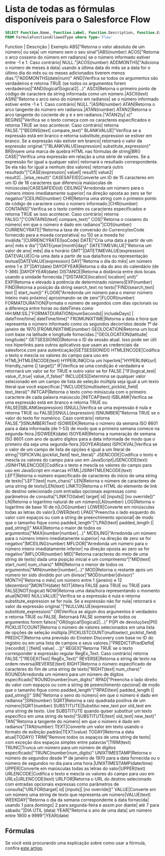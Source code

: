 # Lista de todas as fórmulas disponíveis para o Salesforce Flow

```sql
SELECT Function.Name, Function.Label, Function.Description, Function.ExampleString
FROM FormulaFunctionAllowedType where Type='Flow'
```

Function | Descrição | Exemplo
ABS|"Retorna o valor absoluto de um número| ou seja| um número sem o seu sinal"|ABS(number)
ACOS|"Retorna o arco cosseno do número em radianos| se o número informado estiver entre -1 e 1. Caso contrário| NULL."|ACOS(number)
ADDMONTHS|"Adiciona o número de meses à data| usando a última data do mês se a data for o último dia do mês ou os meses adicionados tiverem menos dias."|"ADDMONTHS(date|num)"
AND|Verifica se todos os argumentos são verdadeiros e retorna TRUE (se todos os argumentos forem verdadeiros)|"AND(logical1|logical2|...)"
ASCII|Retorna o primeiro ponto de código de caractere da string informada como um número.|ASCII(text)
ASIN|"Retorna o arco seno do número em radianos| se o número informado estiver entre -1 e 1. Caso contrário| NULL."|ASIN(number)
ATAN|Retorna o arco tangente do número em radianos.|ATAN(number)
ATAN2|Retorna o arco tangente do cociente de y e x em radianos.|"ATAN2(y| x)"
BEGINS|"Verifica se o texto começa com os caracteres especificados e retorna TRUE se isso acontecer. Caso contrário| retorna FALSE."|"BEGINS(text| compare_text)"
BLANKVALUE|"Verifica se a expressão está em branco e retorna substitute_expression se estiver em branco. Se a expressão não estiver em branco| retornará o valor da expressão original."|"BLANKVALUE(expression| substitute_expression)"
BR|Insere uma marca de quebra HTML nas fórmulas de string|BR()
CASE|"Verifica uma expressão em relação a uma série de valores. Se a expressão for igual a qualquer valor| retornará o resultado correspondente. Se ela não for igual a nenhum dos valores| retornará outro resultado"|"CASE(expression| value1| result1| value2| result2|...|else_result)"
CASESAFEID|Converte um ID de 15 caracteres em um ID de 18 caracteres que diferencia maiúsculas de minúsculas|CASESAFEID(id)
CEILING|"Arredonda um número para o número inteiro imediatamente superior| na direção oposta ao zero se for negativo"|CEILING(number)
CHR|Retorna uma string com o primeiro ponto de código de caractere como o número informado.|CHR(number)
CONTAINS|"Verifica se o texto contém os caracteres especificados e retorna TRUE se isso acontecer.  Caso contrário| retorna FALSO."|"CONTAINS(text| compare_text)"
COS|"Retorna o cosseno do número| em que o número é dado em radianos"|COS(number)
CURRENCYRATE|"Retorna a taxa de conversão do CurrencyIsoCode fornecido para a moeda corporativa| ou 1|0 se a moeda for inválida."|CURRENCYRATE(IsoCode)
DATE|"Cria uma data a partir de um ano| mês e dia"|"DATE(year|month|day)"
DATETIMEVALUE|"Retorna um valor de ano| mês| dia e horário GMT"|DATETIMEVALUE(expression)
DATEVALUE|Cria uma data a partir de sua data/hora ou representação textual|DATEVALUE(expression)
DAY|"Retorna o dia do mês| um número entre 1 e 31"|DAY(date)
DAYOFYEAR|Retorna o dia do ano do calendário (de 1-366).|DAYOFYEAR(date)
DISTANCE|Retorna a distância entre dois locais usando a unidade fornecida.|"DISTANCE(location| location| unit)"
EXP|Retorna e elevado à potência de determinado número|EXP(number)
FIND|Retorna a posição da string search_text no texto|"FIND(search_text| text [| start_num])"
FLOOR|"Arredonda um número para o menor número inteiro mais próximo| aproximando-se de zero"|FLOOR(number)
FORMATDURATION|Formata o número de segundos com dias opcionais ou a diferença entre horas ou dateTimes como HH:MM:SS.|"FORMATDURATION(numSeconds[| includeDays] | dateTime/time| dateTime/time)"
FROMUNIXTIME|Retorna a data e hora que representa o número informado como os segundos decorridos desde 1º de janeiro de 1970.|FROMUNIXTIME(number)
GEOLOCATION|Retorna um local com base na latitude e longitude fornecidas.|"GEOLOCATION(latitude| longitude)"
GETSESSIONID|Retorna o ID da sessão atual. Isso pode ser útil nos hiperlinks para outros aplicativos que usam as credenciais da salesforce.com para autenticação|GETSESSIONID()
HTMLENCODE|Codifica o texto e mescla os valores do campo para uso em HTML|HTMLENCODE(text)
HYPERLINK|Cria um hiperlink|"HYPERLINK(url| friendly_name [| target])"
IF|Verifica se uma condição é verdadeira e retornará um valor se for TRUE e outro valor se for FALSE.|"IF(logical_test| value_if_true| value_if_false)"
INCLUDES|Determina se qualquer valor selecionado em um campo de lista de seleção múltipla seja igual a um texto literal que você especificar.|"INCLUDES(multiselect_picklist_field| text_literal)"
INITCAP|Retorna o texto como minúscula com o primeiro caractere de cada palavra maiúsculo.|INITCAP(text)
ISBLANK|Verifica se uma expressão está em branco e retorna TRUE ou FALSE|ISBLANK(expression)
ISNULL|Verifica se uma expressão é nula e retorna TRUE ou FALSE|ISNULL(expression)
ISNUMBER|"Retorna TRUE se o valor do texto for numérico. Caso contrário| retorna FALSE."|ISNUMBER(Text)
ISOWEEK|Retorna o número da semana ISO 8601 para a data informada (de 1-53) de modo que a primeira semana comece na segunda-feira.|ISOWEEK(date)
ISOYEAR|Retorna a numeração de semana ISO 8601 com ano de quatro dígitos para a data informada de modo que o primeiro dia seja uma segunda-feira.|ISOYEAR(date)
ISPICKVAL|Verifica se o valor de um campo de lista de opções é igual a um literal de string|"ISPICKVAL(picklist_field| text_literal)"
JSENCODE|Codifica o texto e mescla os valores do campo para uso em JavaScript|JSENCODE(text)
JSINHTMLENCODE|Codifica o texto e mescla os valores do campo para uso em JavaScript em marcas HTML|JSINHTMLENCODE(text)
LEFT|Retorna o número especificado de caracteres do início de uma string de texto|"LEFT(text| num_chars)"
LEN|Retorna o número de caracteres de uma string de texto|LEN(text)
LINKTO|Retorna o HTML do elemento de link do destino selecionado com entradas opcionais expressas como parâmetros de consulta|"LINKTO(label| target| id| [inputs]| [no override])"
LN|Retorna o logaritmo natural de um número|LN(number)
LOG|Retorna o logaritmo de base 10 de n|LOG(number)
LOWER|Converte em minúsculas todas as letras do valor|LOWER(text)
LPAD|"Preencha o lado esquerdo do valor com espaços ou com a string de preenchimento opcional| de modo que o tamanho fique como padded_length"|"LPAD(text| padded_length [| pad_string])"
MAX|Retorna o maior de todos os argumentos|"MAX(number|number|...)"
MCEILING|"Arredonda um número para o número inteiro imediatamente superior| na direção de zero se for negativo"|MCEILING(number)
MFLOOR|"Arredonda um número para o número inteiro imediatamente inferior| na direção oposta ao zero se for negativo"|MFLOOR(number)
MID|"Retorna caracteres do meio de uma string de texto| dada uma posição inicial e um comprimento"|"MID(text| start_num| num_chars)"
MIN|Retorna o menor de todos os argumentos|"MIN(number|number|...)"
MOD|Retorna o restante após um número ter sido dividido por um divisor|"MOD(number|divisor)"
MONTH|"Retorna o mês| um número entre 1 (janeiro) e 12 (dezembro)"|MONTH(date)
NOT|Altera FALSE para TRUE ou TRUE para FALSE|NOT(logical)
NOW|Retorna uma data/hora representando o momento atual|NOW()
NULLVALUE|"Verifica se a expressão é nula e retorna substitute_expression se for nula. Se a expressão não for nula| retornará o valor da expressão original."|"NULLVALUE(expression| substitute_expression)"
OR|Verifica se algum dos argumentos é verdadeiro e retorna TRUE ou FALSE.  Retornará FALSE somente se todos os argumentos forem falsos|"OR(logical1|logical2|...)"
PI|PI de devoluções|PI()
PICKLISTCOUNT|Retorna o número de valores selecionados em uma lista de opções de seleção múltipla.|PICKLISTCOUNT(multiselect_picklist_field)
PREDICT|Retorna uma previsão do Einstein Discovery com base no ID do registro ou em uma lista de campos e seus valores.|"PREDICT(PredDefId| [recordId] | [field| value| ...])"
REGEX|"Retorna TRUE se o texto corresponder à expressão regular RegEx_Text. Caso contrário| retorna FALSE."|"REGEX(Text| RegEx_Text)"
REVERSE|Retorna a string de texto na ordem reversa|REVERSE(text)
RIGHT|Retorna o número especificado de caracteres do fim de uma string de texto|"RIGHT(text| num_chars)"
ROUND|Arredonda um número para um número de dígitos especificado|"ROUND(number|num_digits)"
RPAD|"Preencha o lado direito do valor com espaços ou com a string de preenchimento opcional| de modo que o tamanho fique como padded_length"|"RPAD(text| padded_length [| pad_string])"
SIN|"Retorna o seno do número| em que o número é dado em radianos"|SIN(number)
SQRT|Retorna a raiz quadrada positiva de um número|SQRT(number)
SUBSTITUTE|Substitui new_text por old_text em uma string de texto. Use SUBSTITUTE quando quiser substituir um texto específico em uma string de texto|"SUBSTITUTE(text| old_text| new_text)"
TAN|"Retorna a tangente do número| em que o número é dado em radianos"|TAN(number)
TEXT|Converte um valor em texto usando o formato de exibição padrão|TEXT(value)
TODAY|Retorna a data atual|TODAY()
TRIM|"Remove todos os espaços de uma string de texto| com exceção dos espaços simples entre palavras"|TRIM(text)
TRUNC|Trunca um número para um número de dígitos especificado|"TRUNC(number|num_digits)"
UNIXTIMESTAMP|Retorna o número de segundos desde 1º de janeiro de 1970 para a data fornecida ou o número de segundos no dia para uma hora.|UNIXTIMESTAMP(date/time)
UPPER|Converte em maiúsculas todas as letras do valor|UPPER(text)
URLENCODE|Codifica o texto e mescla os valores do campo para uso em URLs|URLENCODE(text)
URLFOR|Retorna o URL do destino selecionado com entradas opcionais expressas como parâmetros de consulta|"URLFOR(target| id| [inputs]| [no override])"
VALUE|Converte em um número uma string de texto que representa um número|VALUE(text)
WEEKDAY|"Retorna o dia da semana correspondente à data fornecida| usando 1 para domingo| 2 para segunda-feira e assim por diante| até 7 para sábado."|DIA ÚTIL (data)
YEAR|"Retorna o ano de uma data| um número entre 1900 e 9999"|YEAR(date)


## Fórmulas



Se você está procurando uma explicação sobre como usar a fórmula, confira [este artigo](https://help.salesforce.com/s/articleView?id=sf.customize_functions_parent.htm&type=5).
